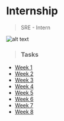 # Internship

> SRE - Intern

![alt text](https://securecdn.pymnts.com/wp-content/uploads/2020/01/Score-Card-Company-Image-25.png "Company")

>### Tasks

* [Week 1](https://github.com/alwaysiamkk/Internship/tree/main/Week%201)
* [Week 2](https://github.com/alwaysiamkk/Internship/tree/main/Week%202)
* [Week 3](https://github.com/alwaysiamkk/Internship/tree/main/Week%203)
* [Week 4](https://github.com/alwaysiamkk/Internship/tree/main/Week%204)
* [Week 5](https://github.com/alwaysiamkk/Internship/tree/main/Week%205)
* [Week 6](https://github.com/alwaysiamkk/Internship/tree/main/Week%206)
* [Week 7](https://github.com/alwaysiamkk/Internship/tree/main/Week%207)
* [Week 8](https://github.com/alwaysiamkk/Internship/tree/main/Week%208)
